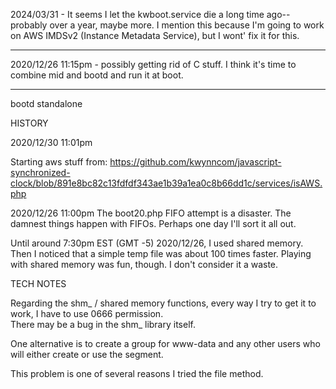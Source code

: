 2024/03/31 - It seems I let the kwboot.service die a long time ago--probably over a year, maybe more.
    I mention this because I'm going to work on AWS IMDSv2 (Instance Metadata Service), but I wont' fix it for this.
*********
2020/12/26 11:15pm - possibly getting rid of C stuff.  I think it's time to combine mid and bootd and run it at boot.

************
bootd standalone

HISTORY

2020/12/30 11:01pm

Starting aws stuff from:
https://github.com/kwynncom/javascript-synchronized-clock/blob/891e8bc82c13fdfdf343ae1b39a1ea0c8b66dd1c/services/isAWS.php

2020/12/26 11:00pm
The boot20.php FIFO attempt is a disaster.  The damnest things happen with FIFOs.  Perhaps one day I'll sort it all out.

Until around 7:30pm EST (GMT -5) 2020/12/26, I used shared memory.  Then I noticed that a simple temp file was about 
100 times faster.  Playing with shared memory was fun, though.  I don't consider it a waste.

TECH NOTES

Regarding the shm_ / shared memory functions, every way I try to get it to work, I have to use 0666 permission.  
There may be a bug in the shm_ library itself.  

One alternative is to create a group for www-data and any other users who will either create or use the segment.

This problem is one of several reasons I tried the file method.
